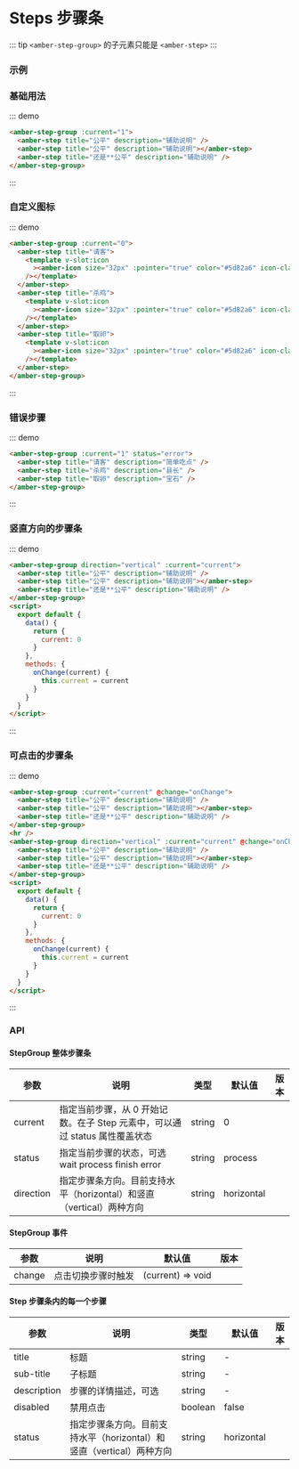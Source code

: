 # Steps 步骤条

::: tip
`<amber-step-group>` 的子元素只能是 `<amber-step>`
:::

### 示例

### 基础用法

::: demo

```html
<amber-step-group :current="1">
  <amber-step title="公平" description="辅助说明" />
  <amber-step title="公平" description="辅助说明"></amber-step>
  <amber-step title="还是**公平" description="辅助说明" />
</amber-step-group>
```

:::

### 自定义图标

::: demo

```html
<amber-step-group :current="0">
  <amber-step title="请客">
    <template v-slot:icon
      ><amber-icon size="32px" :pointer="true" color="#5d82a6" icon-class="a-putongshipin3x"
    /></template>
  </amber-step>
  <amber-step title="杀鸡">
    <template v-slot:icon
      ><amber-icon size="32px" :pointer="true" color="#5d82a6" icon-class="a-zhongxichengyao3x"
    /></template>
  </amber-step>
  <amber-step title="取卵">
    <template v-slot:icon
      ><amber-icon size="32px" :pointer="true" color="#5d82a6" icon-class="a-bianzu313x"
    /></template>
  </amber-step>
</amber-step-group>
```

:::

### 错误步骤

::: demo

```html
<amber-step-group :current="1" status="error">
  <amber-step title="请客" description="简单吃点" />
  <amber-step title="杀鸡" description="县长" />
  <amber-step title="取卵" description="宝石" />
</amber-step-group>
```

:::

### 竖直方向的步骤条

::: demo

```html
<amber-step-group direction="vertical" :current="current">
  <amber-step title="公平" description="辅助说明" />
  <amber-step title="公平" description="辅助说明"></amber-step>
  <amber-step title="还是**公平" description="辅助说明" />
</amber-step-group>
<script>
  export default {
    data() {
      return {
        current: 0
      }
    },
    methods: {
      onChange(current) {
        this.current = current
      }
    }
  }
</script>
```

:::

### 可点击的步骤条

::: demo

```html
<amber-step-group :current="current" @change="onChange">
  <amber-step title="公平" description="辅助说明" />
  <amber-step title="公平" description="辅助说明"></amber-step>
  <amber-step title="还是**公平" description="辅助说明" />
</amber-step-group>
<hr />
<amber-step-group direction="vertical" :current="current" @change="onChange">
  <amber-step title="公平" description="辅助说明" />
  <amber-step title="公平" description="辅助说明"></amber-step>
  <amber-step title="还是**公平" description="辅助说明" />
</amber-step-group>
<script>
  export default {
    data() {
      return {
        current: 0
      }
    },
    methods: {
      onChange(current) {
        this.current = current
      }
    }
  }
</script>
```

:::

### API

#### StepGroup 整体步骤条

| 参数      | 说明                                                                        | 类型   | 默认值     | 版本 |
| --------- | --------------------------------------------------------------------------- | ------ | ---------- | ---- |
| current   | 指定当前步骤，从 0 开始记数。在子 Step 元素中，可以通过 status 属性覆盖状态 | string | 0          |      |
| status    | 指定当前步骤的状态，可选 wait process finish error                          | string | process    |      |
| direction | 指定步骤条方向。目前支持水平（horizontal）和竖直（vertical）两种方向        | string | horizontal |      |

#### StepGroup 事件

| 参数   | 说明               | 默认值            | 版本 |
| ------ | ------------------ | ----------------- | ---- |
| change | 点击切换步骤时触发 | (current) => void |      |

#### Step 步骤条内的每一个步骤

| 参数        | 说明                                                                 | 类型    | 默认值     | 版本 |
| ----------- | -------------------------------------------------------------------- | ------- | ---------- | ---- |
| title       | 标题                                                                 | string  | -          |      |
| sub-title   | 子标题                                                               | string  | -          |      |
| description | 步骤的详情描述，可选                                                 | string  | -          |      |
| disabled    | 禁用点击                                                             | boolean | false      |      |
| status      | 指定步骤条方向。目前支持水平（horizontal）和竖直（vertical）两种方向 | string  | horizontal |      |

